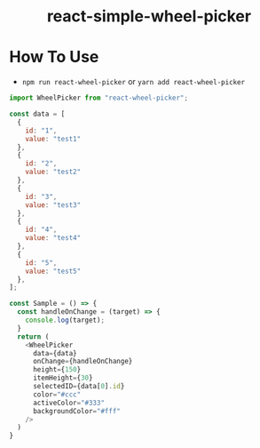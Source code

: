 <div align="center">
  <h1>react-simple-wheel-picker</h1>
</div>

# How To Use
- `npm run react-wheel-picker` or `yarn add react-wheel-picker`

```js
import WheelPicker from "react-wheel-picker";

const data = [
  {
    id: "1",
    value: "test1"
  },
  {
    id: "2",
    value: "test2"
  },
  {
    id: "3",
    value: "test3"
  },
  {
    id: "4",
    value: "test4"
  },
  {
    id: "5",
    value: "test5"
  },
];

const Sample = () => {
  const handleOnChange = (target) => {
    console.log(target);
  }
  return (
    <WheelPicker
      data={data}
      onChange={handleOnChange}
      height={150}
      itemHeight={30}
      selectedID={data[0].id}
      color="#ccc"
      activeColor="#333"
      backgroundColor="#fff"
    />
  )
}
```
